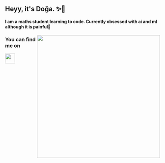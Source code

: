 ## Heyy, it's Doğa. :sparkles::fairy:

#### I am a maths student learning to code. Currently obsessed with ai and ml although it is painful:heartbeat:

<img src="https://media.giphy.com/media/jsrzmkHrdk5ND4CE4Y/giphy.gif" align=right width=400px height= 400px>

### You can find me on
[linkedin]: www.linkedin.com/in/doğa-murabıt-003531246

[<img height="32" width="32" src="https://unpkg.com/simple-icons@v8/icons/[ICON SLUG].svg" />][linkedin]

